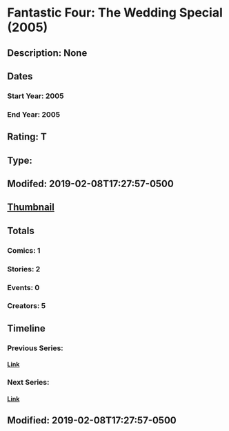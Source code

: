 # Fantastic Four: The Wedding Special (2005)
## Description: None
## Dates
### Start Year: 2005
### End Year: 2005
## Rating: T
## Type: 
## Modifed: 2019-02-08T17:27:57-0500
## [Thumbnail](http://i.annihil.us/u/prod/marvel/i/mg/2/f0/4bc615d194700.jpg)
## Totals
### Comics: 1
### Stories: 2
### Events: 0
### Creators: 5
## Timeline
### Previous Series: 
#### [Link]()
### Next Series: 
#### [Link]()
## Modified: 2019-02-08T17:27:57-0500